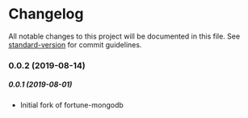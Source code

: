 # Changelog

All notable changes to this project will be documented in this file. See [standard-version](https://github.com/conventional-changelog/standard-version) for commit guidelines.

### 0.0.2 (2019-08-14)

##### 0.0.1 (2019-08-01)
- Initial fork of fortune-mongodb
